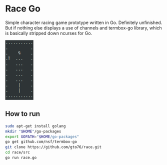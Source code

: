 Race Go
=======

Simple character racing game prototype written in Go. Definitely unfinished. But if nothing else displays a use of channels and termbox-go library, which is basically stripped down ncurses for Go.

![Alt text](/doc/race.png?raw=true "Screenshot")

How to run
----------
```bash
sudo apt-get install golang
mkdir "$HOME"/go-packages
export GOPATH="$HOME/go-packages"
go get github.com/nsf/termbox-go
git clone https://github.com/gto76/race.git
cd race/src
go run race.go
```
